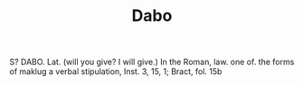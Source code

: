 ---
title: Dabo
letter: D
permalink: "/definitions/bld-dabo.html"
body: S? DABO. Lat. (will you give? I will give.) In the Roman, law. one of. the forms
  of maklug a verbal stipulation, lnst. 3, 15, 1; Bract, fol. 15b
published_at: '2018-07-07'
source: Black's Law Dictionary 2nd Ed (1910)
layout: post
---